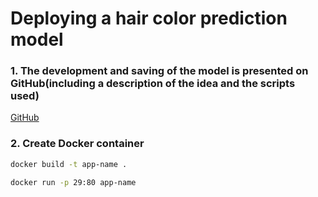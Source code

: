 # Deploying a hair color prediction model

### 1. The development and saving of the model is presented on GitHub(including a description of the idea and the scripts used)

[GitHub](https://github.com/StartrexII/hairColorDetection)

### 2. Create Docker container

```bash
docker build -t app-name .

docker run -p 29:80 app-name
```